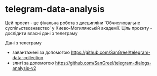 # telegram-data-analysis
Цей проєкт - це фінальна робота з дисципліни 'Обчислювальне суспільствознавство' у Києво-Могилянській академії.
Ціль проєкту - дослідити власні дані з телеграму



Дані з телеграму
- завантажені за допомогою https://github.com/SanGreel/telegram-data-collection
- злиті за допомогою https://github.com/SanGreel/telegram-dialogs-analysis-v2
